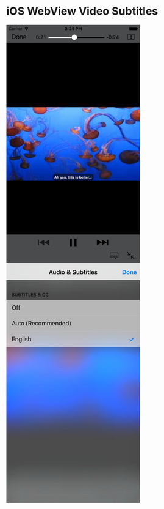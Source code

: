 # iOS WebView Video Subtitles

<img src="./screens/screenshot.png" width="350px" />
&nbsp;
&nbsp;
<img src="./screens/picker.png" width="350px" />
